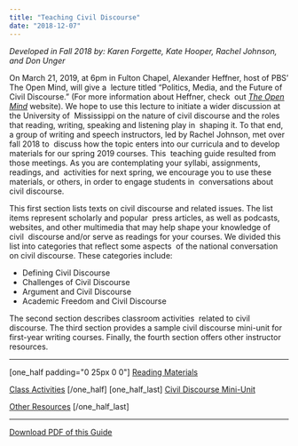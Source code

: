 ```yaml
---
title: "Teaching Civil Discourse"
date: "2018-12-07"
---
```


_Developed in Fall 2018 by: Karen Forgette, Kate Hooper, Rachel Johnson, and Don Unger_

On March 21, 2019, at 6pm in Fulton Chapel, Alexander Heffner, host of PBS’ ​The Open Mind​, will give a  lecture titled “Politics, Media, and the Future of Civil Discourse.” (For more information about Heffner, check  out ​_[The Open Mind​](https://www.thirteen.org/openmind/about-the-host/)_ website). We hope to use this lecture to initiate a wider discussion at the University of  Mississippi on the nature of civil discourse and the roles that reading, writing, speaking and listening play in  shaping it. To that end, a group of writing and speech instructors, led by Rachel Johnson, met over fall 2018 to  discuss how the topic enters into our curricula and to develop materials for our spring 2019 courses. This  teaching guide resulted from those meetings. As you are contemplating your syllabi, assignments, readings, and  activities for next spring, we encourage you to use these materials, or others, in order to engage students in  conversations about civil discourse.

This first section lists texts on civil discourse and related issues. The list items represent scholarly and popular  press articles, as well as podcasts, websites, and other multimedia that may help shape your knowledge of civil  discourse and/or serve as readings for your courses. We divided this list into categories that reflect some aspects  of the national conversation on civil discourse. These categories include:

- Defining Civil Discourse
- Challenges of Civil Discourse
- Argument and Civil Discourse
- Academic Freedom and Civil Discourse

The second section describes ​classroom activities ​ related to civil discourse. The third section provides a sample civil discourse mini-unit for first-year writing courses​. Finally, the fourth section offers ​other instructor resources​.

* * *

\[one\_half padding="0 25px 0 0"\] [Reading Materials](http://library.cwr.olemiss.edu/guides/civil-discourse/readings)

[Class Activities](http://library.cwr.olemiss.edu/guides/civil-discourse/activities) \[/one\_half\] \[one\_half\_last\] [Civil Discourse Mini-Unit](http://library.cwr.olemiss.edu/guides/civil-discourse/unit)

[Other Resources](http://library.cwr.olemiss.edu/guides/civil-discourse/other) \[/one\_half\_last\]

* * *

[Download PDF of this Guide](https://olemiss.box.com/s/necuj010ooo7ntm9fi324zj8xlz8753l)
